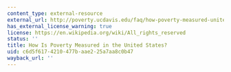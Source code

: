 ```yaml
---
content_type: external-resource
external_url: http://poverty.ucdavis.edu/faq/how-poverty-measured-united-states
has_external_license_warning: true
license: https://en.wikipedia.org/wiki/All_rights_reserved
status: ''
title: How Is Poverty Measured in the United States?
uid: c6d5f617-4210-477b-aae2-25a7aa8c0b47
wayback_url: ''
---
```

